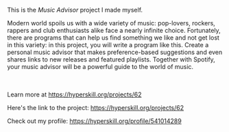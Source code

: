 This is the *Music Advisor* project I made myself.


<p>Modern world spoils us with a wide variety of music: pop-lovers, rockers, rappers and club enthusiasts alike face a nearly infinite choice. Fortunately, there are programs that can help us find something we like and not get lost in this variety: in this project, you will write a program like this. Create a personal music advisor that makes preference-based suggestions and even shares links to new releases and featured playlists. Together with Spotify, your music advisor will be a powerful guide to the world of music.</p><br/><br/>Learn more at <a href="https://hyperskill.org/projects/62?utm_source=ide&utm_medium=ide&utm_campaign=ide&utm_content=project-card">https://hyperskill.org/projects/62</a>

Here's the link to the project: https://hyperskill.org/projects/62

Check out my profile: https://hyperskill.org/profile/541014289